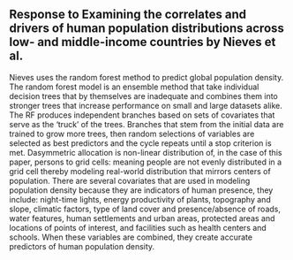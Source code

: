 ## Response to Examining the correlates and drivers of human population distributions across low- and middle-income countries by Nieves et al.

Nieves uses the random forest method to predict global population density. The random forest model is an ensemble method that take individual decision trees that by themselves are inadequate and combines them into stronger trees that increase performance on small and large datasets alike. The RF produces independent branches based on sets of covariates that serve as the ‘truck’ of the trees. Branches that stem from the initial data are trained to grow more trees, then random selections of variables are selected as best predictors and the cycle repeats until a stop criterion is met. Dasymmetric allocation is non-linear distribution of, in the case of this paper, persons to grid cells: meaning people are not evenly distributed in a grid cell thereby modeling real-world distribution that mirrors centers of population. There are several covariates that are used in modeling population density because they are indicators of human presence, they include: night-time lights, energy productivity of plants, topography and slope, climatic factors, type of land cover and presence/absence of roads, water features, human settlements and urban areas, protected areas and locations of points of interest, and facilities such as health centers and schools. When these variables are combined, they create accurate predictors of human population density.
